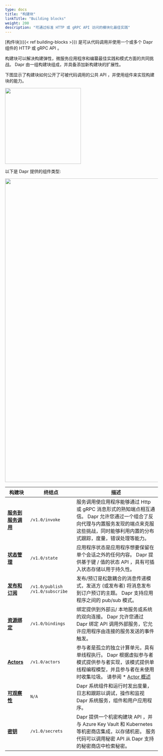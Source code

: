 ```yaml
---
type: docs
title: "构建块"
linkTitle: "Building blocks"
weight: 200
description: "可通过标准 HTTP 或 gRPC API 访问的模块化最佳实践"
---
```


[构件块]({{< ref building-blocks >}}) 是可从代码调用并使用一个或多个 Dapr 组件的 HTTP 或 gRPC API 。

构建块可以解决构建弹性，微服务应用程序和编纂最佳实践和模式方面的共同挑战。 Dapr 由一组构建块组成，并具备添加新构建块的扩展性。

下图显示了构建块如何公开了可被代码调用的公共 API ，并使用组件来实现构建块的能力。

<img src="/images/concepts-building-blocks.png" width=250>

以下是 Dapr 提供的组件类型:

<img src="/images/building_blocks.png" width=1000>

| 构建块                     | 终结点                               | 描述                                                                                                                        |
| ----------------------- | --------------------------------- | ------------------------------------------------------------------------------------------------------------------------- |
| [**服务到服务调用**]({{X1X}}) | `/v1.0/invoke`                    | 服务调用使应用程序能够通过 Http 或 gRPC 消息形式的熟知端点相互通信。 Dapr 允许您通过一个组合了反向代理与内置服务发现的端点来克服这些挑战，同时能够利用内置的分布式跟踪，度量，错误处理等能力。                  |
| [**状态管理**]({{X6X}})    | `/v1.0/state`                     | 应用程序状态是应用程序想要保留在单个会话之外的任何内容。 Dapr 提供基于键 / 值的状态 API ，具有可插入状态存储以用于持久性。                                                      |
| [**发布和订阅**]({{X11X}})  | `/v1.0/publish` `/v1.0/subscribe` | 发布/预订是松散耦合的消息传递模式，发送方 (或发布者) 将消息发布到订户预订的主题。 Dapr 支持应用程序之间的 pub/sub 模式。                                                    |
| [**资源绑定**]({{X18X}})   | `/v1.0/bindings`                  | 绑定提供到外部云/ 本地服务或系统的双向连接。 Dapr 允许您通过 Dapr 绑定 API 调用外部服务，它允许应用程序由连接的服务发送的事件触发。                                               |
| [**Actors**]({{X23X}}) | `/v1.0/actors`                    | 参与者是孤立的独立计算单元，具有单线程执行。 Dapr 根据虚拟参与者模式提供参与者实现，该模式提供单线程编程模型，并且参与者在未使用时收集垃圾。 请参阅 * [Actor 概述](./actors#understanding-actors) |
| [**可观察性**]({{X29X}})   | `N/A`                             | Dapr 系统组件和运行时发出度量，日志和跟踪以调试，操作和监视 Dapr 系统服务，组件和用户应用程序。                                                                     |
| [**密钥**]({{X34X}})     | `/v1.0/secrets`                   | Dapr 提供一个机密构建块 API ，并与 Azure Key Vault 和 Kubernetes 等机密商店集成，以存储机密。 服务代码可以调用秘密 API 从 Dapr 支持的秘密商店中检索秘密。                    |
